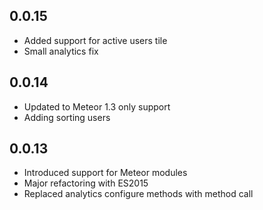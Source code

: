 ## 0.0.15
- Added support for active users tile
- Small analytics fix

## 0.0.14
- Updated to Meteor 1.3 only support
- Adding sorting users

## 0.0.13
- Introduced support for Meteor modules
- Major refactoring with ES2015
- Replaced analytics configure methods with method call
